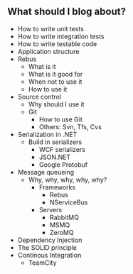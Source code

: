 What should I blog about?
-------------------------

* How to write unit tests
* How to write integration tests
* How to write testable code
* Application structure
* Rebus
  * What is it
  * What is it good for
  * When not to use it
  * How to use it
* Source control
	* Why should I use it
  * Git
	* How to use Git
	* Others: Svn, Tfs, Cvs
* Serialization in .NET
  * Build in serializers
	* WCF serializers
	* JSON.NET
	* Google Protobuf
* Message queueing
  * Why, why, why, why, why?
	* Frameworks
	  * Rebus
	  * NServiceBus
	* Servers
	  * RabbitMQ
	  * MSMQ
	  * ZeroMQ
* Dependency Injection
* The SOLID principle
* Continous Integration
  * TeamCity
